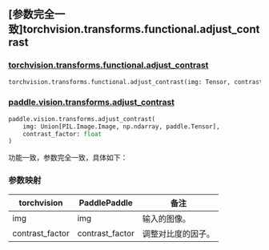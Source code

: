 ## [参数完全一致]torchvision.transforms.functional.adjust_contrast

### [torchvision.transforms.functional.adjust_contrast](https://pytorch.org/vision/main/generated/torchvision.transforms.functional.adjust_contrast.html)

```python
torchvision.transforms.functional.adjust_contrast(img: Tensor, contrast_factor: float)
```

### [paddle.vision.transforms.adjust_contrast](https://www.paddlepaddle.org.cn/documentation/docs/zh/develop/api/paddle/vision/transforms/adjust_contrast_cn.html)

```python
paddle.vision.transforms.adjust_contrast(
    img: Union[PIL.Image.Image, np.ndarray, paddle.Tensor],
    contrast_factor: float
)
```

功能一致，参数完全一致，具体如下：

### 参数映射

| torchvision           | PaddlePaddle      | 备注                                     |
| --------------------- | ----------------- | ---------------------------------------- |
| img                   | img               | 输入的图像。           |
| contrast_factor       | contrast_factor   | 调整对比度的因子。                          |
